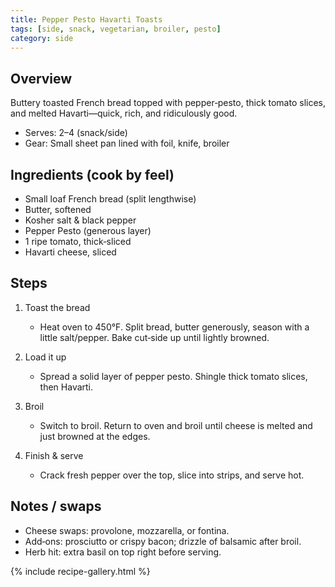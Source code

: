 ```yaml
---
title: Pepper Pesto Havarti Toasts
tags: [side, snack, vegetarian, broiler, pesto]
category: side
---
```


## Overview
Buttery toasted French bread topped with pepper‑pesto, thick tomato slices, and melted Havarti—quick, rich, and ridiculously good.
- Serves: 2–4 (snack/side)
- Gear: Small sheet pan lined with foil, knife, broiler

## Ingredients (cook by feel)
- Small loaf French bread (split lengthwise)
- Butter, softened
- Kosher salt & black pepper
- Pepper Pesto (generous layer)
- 1 ripe tomato, thick‑sliced
- Havarti cheese, sliced

## Steps
1. Toast the bread
   - Heat oven to 450°F. Split bread, butter generously, season with a little salt/pepper. Bake cut‑side up until lightly browned.

2. Load it up
   - Spread a solid layer of pepper pesto. Shingle thick tomato slices, then Havarti.

3. Broil
   - Switch to broil. Return to oven and broil until cheese is melted and just browned at the edges.

4. Finish & serve
   - Crack fresh pepper over the top, slice into strips, and serve hot.

## Notes / swaps
- Cheese swaps: provolone, mozzarella, or fontina.
- Add‑ons: prosciutto or crispy bacon; drizzle of balsamic after broil.
- Herb hit: extra basil on top right before serving.

{% include recipe-gallery.html %}
